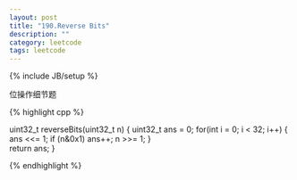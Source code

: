 ```yaml
---
layout: post
title: "190.Reverse Bits"
description: ""
category: leetcode
tags: leetcode
---
```

{% include JB/setup %}

位操作细节题

{% highlight cpp %}

uint32_t reverseBits(uint32_t n) {
  uint32_t ans = 0;
  for(int i = 0; i < 32; i++) {
    ans <<= 1;
    if (n&0x1) ans++;
    n >>= 1;
  }    
  return ans;
}

{% endhighlight %}